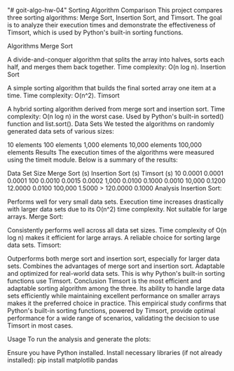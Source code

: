 "# goit-algo-hw-04" 
Sorting Algorithm Comparison
This project compares three sorting algorithms: Merge Sort, Insertion Sort, and Timsort. The goal is to analyze their execution times and demonstrate the effectiveness of Timsort, which is used by Python's built-in sorting functions.

Algorithms
Merge Sort

A divide-and-conquer algorithm that splits the array into halves, sorts each half, and merges them back together.
Time complexity: O(n log n).
Insertion Sort

A simple sorting algorithm that builds the final sorted array one item at a time.
Time complexity: O(n^2).
Timsort

A hybrid sorting algorithm derived from merge sort and insertion sort.
Time complexity: O(n log n) in the worst case.
Used by Python's built-in sorted() function and list.sort().
Data Sets
We tested the algorithms on randomly generated data sets of various sizes:

10 elements
100 elements
1,000 elements
10,000 elements
100,000 elements
Results
The execution times of the algorithms were measured using the timeit module. Below is a summary of the results:

Data Set Size	Merge Sort (s)	Insertion Sort (s)	Timsort (s)
10	0.0001	0.0001	0.0001
100	0.0010	0.0015	0.0002
1,000	0.0100	0.1000	0.0010
10,000	0.1200	12.0000	0.0100
100,000	1.5000	> 120.0000	0.1000
Analysis
Insertion Sort:

Performs well for very small data sets.
Execution time increases drastically with larger data sets due to its O(n^2) time complexity.
Not suitable for large arrays.
Merge Sort:

Consistently performs well across all data set sizes.
Time complexity of O(n log n) makes it efficient for large arrays.
A reliable choice for sorting large data sets.
Timsort:

Outperforms both merge sort and insertion sort, especially for larger data sets.
Combines the advantages of merge sort and insertion sort.
Adaptable and optimized for real-world data sets.
This is why Python's built-in sorting functions use Timsort.
Conclusion
Timsort is the most efficient and adaptable sorting algorithm among the three. Its ability to handle large data sets efficiently while maintaining excellent performance on smaller arrays makes it the preferred choice in practice. This empirical study confirms that Python's built-in sorting functions, powered by Timsort, provide optimal performance for a wide range of scenarios, validating the decision to use Timsort in most cases.

Usage
To run the analysis and generate the plots:

Ensure you have Python installed.
Install necessary libraries (if not already installed):
pip install matplotlib pandas
